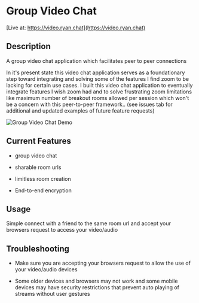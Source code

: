 # Group Video Chat

[Live at: https://video.ryan.chat](https://video.ryan.chat)

## Description

A group video chat application which facilitates peer to peer connections

In it's present state this video chat application serves as a foundationary step toward integrating and solving some of the features I find zoom to be lacking for certain use cases. I built this video chat application to eventually integrate features I wish zoom had and to solve frustrating zoom limitations like maximum number of breakout rooms allowed per session which won't be a concern with this peer-to-peer framework.. (see issues tab for additional and updated examples of future feature requests)

![Group Video Chat Demo](assets/ryan-chat.gif)

## Current Features

* group video chat

* sharable room urls

* limitless room creation

* End-to-end encryption

## Usage 

Simple connect with a friend to the same room url and accept your browsers request to access your video/audio

## Troubleshooting

* Make sure you are accepting your browsers request to allow the use of your video/audio devices

* Some older devices and browsers may not work and some mobile devices may have security restrictions that prevent auto playing of streams without user gestures